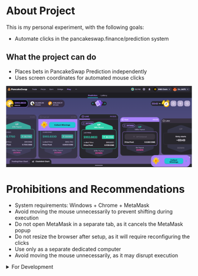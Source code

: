 # About Project

This is my personal experiment, with the following goals:

- Automate clicks in the pancakeswap.finance/prediction system

## What the project can do

- Places bets in PancakeSwap Prediction independently
- Uses screen coordinates for automated mouse clicks

![alt text](image.png)


# Prohibitions and Recommendations

- System requirements: Windows + Chrome + MetaMask
- Avoid moving the mouse unnecessarily to prevent shifting during execution
- Do not open MetaMask in a separate tab, as it cancels the MetaMask popup
- Do not resize the browser after setup, as it will require reconfiguring the clicks
- Use only as a separate dedicated computer
- Avoid moving the mouse unnecessarily, as it may disrupt execution

<!-- ---------------------- -->

<details>

  <summary>For Development</summary>

### VERSION

- v0.0.1 – Added automatic order creation
- v0.0.2 – Added automatic winnings collection
- v1.0.0 – Implemented A_AUTORUN flow for auto-login after PC restart
- v1.0.1 – Added configuration examples with images
- v1.0.2 – Implemented four strategies
- v1.0.3 – Started implementation of C_SETUP
- v1.0.4 – Completed all steps in C_SETUP
- v1.0.5 – Created new folders for C_SETUP; integration pending
- v1.0.6 – Added 5 MetaMask accounts (1 master, 4 test)
- v1.0.7 – Implemented screen navigation
- v1.0.8 – Verified stable 24-hour operation

### IN FUTURE

- Plan to create a user-friendly click setup tool with hints

# DOWNLOAD UPDATED FROM REMOTE REPO

```
git pull
```

# UPDATE REMOTE REPO

```
git add .
git commit -m "v1.0.8 – Verified stable 24-hour operation "
git push

```

✅ ☑️ ✔️ ✳️ ❌ ❎ ✖️ 🔁 🔂 🔄
🚀 ⚙️ 💻 🔥 🧪 🐞 📝 🛠️ 🔄 🕒
📈 📉 🗂️ 📦 🎯 📚 🧰 🏁 🔔 💡
🛑 🔍 🏗️ 🧩 🧭 🛡️ 🍀 🌐 📢 🧯
🛫 🎉 🧿 🖥️ 💾 🧬 🧑‍💻 🧑‍🔬 📊 📋
📌 📎 🖱️ 🖨️ 🗃️ 📂 🗒️ 🛒 🧹 🖊️
🗑️ 🕹️ 🧲 🧱 🏷️ 🏆 🥇 📜 📅 🗓️ 🔗
🔒 🔓 🗝️ 🧊 🧞 🧺 🧳 📡 🏢 🏭
🏠 🏘️ 🏚️ 🌟 🎨 🧡 💙 💚 💛 💜
🩵 🩷 🔋 🧨 🧤 🧦 🧥 🧢 🧴 🧵
🧶 🛎️ 🛏️ 🛋️ 🚪 🚧 🚦 🚥 🚨 🚒
🚑 🚓 🗄️ 🗳️ 📫 📪 📬 📭 📮 📨
📩 📤 📥 📧 🔬 🔭 🕵️‍♂️ 🕵️‍♀️ 🧑‍🏫
🧑‍🔧 🧑‍🔩 🧑‍🎨 🧑‍🚀 🧑‍✈️ 🧑‍🚒 🧑‍⚕️ 🧑‍🎤 🔨 🔧
🔩 🗜️ 🖲️ 💾 💿 📀 📼 🧫 ⚡ 🌀
🌪️ 🛸 🎲 🎮 🐛 🐜 🦠 ⏫ ⏬ ⏩
⏪ ⏭️ ⏮️ 🆗 🆕 🆙
🪙 🪙 💰 💴 💵 💶 💷 💸 💳 🏦

</details>






